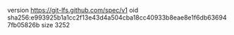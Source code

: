 version https://git-lfs.github.com/spec/v1
oid sha256:e993925b1a1cc2f13e43d4a504cba18cc40933b8eae8e1f6db636947fb05826b
size 3252
